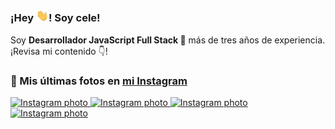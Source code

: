 <h3>¡Hey <img src="https://raw.githubusercontent.com/ABSphreak/ABSphreak/master/gifs/Hi.gif" width="20px" decondig="async">! Soy cele!</h3>

<p>Soy <strong>Desarrollador JavaScript Full Stack 🚀</strong> más de tres años de experiencia.<br />¡Revisa mi contenido 👇!</p>

### 📸 Mis últimas fotos en [mi Instagram](https://instagram.com/cele)


<a href='https://instagram.com/p/C1UpuSGLQiG' target='_blank'>
  <img width='20%' src='https://instagram.flba2-1.fna.fbcdn.net/v/t51.29350-15/412513918_1325803934584302_4400498733289087214_n.jpg?stp=dst-jpg_e15&_nc_ht=instagram.flba2-1.fna.fbcdn.net&_nc_cat=106&_nc_ohc=lP5rjFhgOFwQ7kNvgFipRnX&edm=APU89FABAAAA&ccb=7-5&oh=00_AYAKsJYZ7bMYF8DGu8J6SLiLdkTJnBn329kGBZs2DsX4FA&oe=667F505D&_nc_sid=bc0c2c' alt='Instagram photo' />
</a>
<a href='https://instagram.com/p/CzMY3lzxgmx' target='_blank'>
  <img width='20%' src='https://instagram.flba2-1.fna.fbcdn.net/v/t51.29350-15/398916226_819142863293745_2426123683154743297_n.webp?stp=dst-jpg_e35&_nc_ht=instagram.flba2-1.fna.fbcdn.net&_nc_cat=109&_nc_ohc=PrUPT8o6R6MQ7kNvgHe5byr&edm=APU89FABAAAA&ccb=7-5&oh=00_AYBmX4a8mrHd-tIowrQBSViMdlw78Bzoc-6bIloeLRZmHQ&oe=667F4F4C&_nc_sid=bc0c2c' alt='Instagram photo' />
</a>
<a href='https://instagram.com/p/CygbQv4uqxM' target='_blank'>
  <img width='20%' src='https://instagram.flba2-1.fna.fbcdn.net/v/t51.29350-15/391525959_236593062741789_5868561716480810596_n.webp?stp=dst-jpg_e35&_nc_ht=instagram.flba2-1.fna.fbcdn.net&_nc_cat=109&_nc_ohc=w82Hsk5ril0Q7kNvgF1il5W&edm=APU89FABAAAA&ccb=7-5&oh=00_AYBbU_XauYAW7a6o_n8Uod0fubEarnGjHuYGVkB8FXagQA&oe=667F5588&_nc_sid=bc0c2c' alt='Instagram photo' />
</a>
<a href='https://instagram.com/p/CxTmOF6vN8M' target='_blank'>
  <img width='20%' src='https://instagram.flba2-1.fna.fbcdn.net/v/t51.29350-15/378565944_323878180141713_8920720304536029091_n.jpg?stp=dst-jpg_e15&_nc_ht=instagram.flba2-1.fna.fbcdn.net&_nc_cat=109&_nc_ohc=u3he6noH2MYQ7kNvgEOmAGA&edm=APU89FABAAAA&ccb=7-5&oh=00_AYCOoXdJsQF0leE0Dg1ifAW5sxJ6sxxvpg0G6Kf9wugq4A&oe=667F4F52&_nc_sid=bc0c2c' alt='Instagram photo' />
</a>
